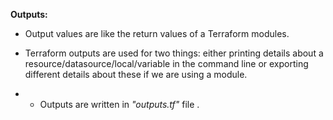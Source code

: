 








**Outputs:**

* Output values are like the return values of a Terraform modules.
* Terraform outputs are used for two things: either printing details about a resource/datasource/local/variable in the command line or exporting different details about these if we are using a module.

* * Outputs are written in *"outputs.tf"* file .
